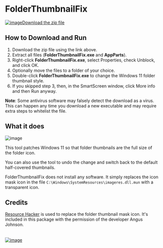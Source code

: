 # FolderThumbnailFix

[![image](https://github.com/LesFerch/WinSetView/assets/79026235/0188480f-ca53-45d5-b9ff-daafff32869e)Download the zip file](https://github.com/LesFerch/FolderThumbnailFix/releases/download/1.0.0/FolderThumbnailFix.zip)

## How to Download and Run

1. Download the zip file using the link above.
2. Extract all files (**FolderThumbnailFix.exe** and **AppParts**).
3. Right-click **FolderThumbnailFix.exe**, select Properties, check Unblock, and click OK.
4. Optionally move the files to a folder of your choice.
5. Double-click **FolderThumbnailFix.exe** to change the Windows 11 folder thumbnail style.
6. If you skipped step 3, then, in the SmartScreen window, click More info and then Run anyway.

**Note**: Some antivirus software may falsely detect the download as a virus. This can happen any time you download a new executable and may require extra steps to whitelist the file.

## What it does

![image](https://github.com/user-attachments/assets/e5be5692-889c-457d-8e9c-0dddeb651c2d)

This tool patches Windows 11 so that folder thumbnails are the full size of the folder icon.

You can also use the tool to undo the change and switch back to the default half-covered thumbnails.

FolderThumbnailFix does not install any software. It simply replaces the icon mask icon in the file `C:\Windows\SystemResources\imageres.dll.mun` with a transparent icon.

## Credits

[Resource Hacker](https://www.angusj.com/resourcehacker/) is used to replace the folder thumbnail mask icon. It's included in this package with the permission of the developer Angus Johnson.
\
\
\
[![image](https://github.com/LesFerch/WinSetView/assets/79026235/63b7acbc-36ef-4578-b96a-d0b7ea0cba3a)](https://github.com/LesFerch/FolderThumbnailFix)
